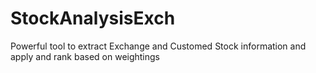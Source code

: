 # StockAnalysisExch
Powerful tool to extract Exchange and Customed Stock information and apply and rank based on weightings
